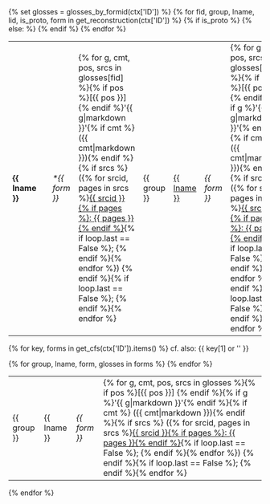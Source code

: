 <table id="{{ ctx['ID'] }}">
{% set glosses = glosses_by_formid(ctx['ID']) %}
{% for fid, group, lname, lid, is_proto, form in get_reconstruction(ctx['ID']) %}
<tr>
{% if is_proto %}
<td><strong>{{ lname }}</strong></td><td> </td>
<td>
<i>&ast;{{ form }}</i>
</td>
<td>
{% for g, cmt, pos, srcs in glosses[fid] %}{% if pos %}[{{ pos }}] {% endif %}'{{ g|markdown }}'{% if cmt %} ({{ cmt|markdown }}){% endif %}{% if srcs %}
 ({% for srcid, pages in srcs %}<a href="{{ href_source(srcid) }}">{{ srcid }}{% if pages %}: {{ pages }}{% endif %}</a>{% if loop.last == False %}; {% endif %}{% endfor %})
{% endif %}{% if loop.last == False %}; {% endif %}{% endfor %}
</td>
{% else: %}
<td>{{ group }}</td><td><a href="{{ href_language(lid) }}">{{ lname }}</a></td><td><i>{{ form }}</i></td>
<td>
{% for g, cmt, pos, srcs in glosses[fid] %}{% if pos %}[{{ pos }}] {% endif %}{% if g %}'{{ g|markdown }}'{% endif %}{% if cmt %} ({{ cmt|markdown }}){% endif %}{% if srcs %}
 ({% for srcid, pages in srcs %}<a href="{{ href_source(srcid) }}">{{ srcid }}{% if pages %}: {{ pages }}{% endif %}</a>{% if loop.last == False %}; {% endif %}{% endfor %})
{% endif %}{% if loop.last == False %}; {% endif %}{% endfor %}
</td>
{% endif %}
</tr>
{% endfor %}
</table>

{% for key, forms in get_cfs(ctx['ID']).items() %}
cf. also: {{ key[1] or '' }}
<table>
{% for group, lname, form, glosses in forms %}
<tr>
<td>{{ group }}</td>
<td>{{ lname }}</td>
<td><i>{{ form }}</i></td>
<td>
{% for g, cmt, pos, srcs in glosses %}{% if pos %}[{{ pos }}] {% endif %}{% if g %}'{{ g|markdown }}'{% endif %}{% if cmt %} ({{ cmt|markdown }}){% endif %}{% if srcs %}
({% for srcid, pages in srcs %}<a href="{{ href_source(srcid) }}">{{ srcid }}{% if pages %}: {{ pages }}{% endif %}</a>{% if loop.last == False %}; {% endif %}{% endfor %})
{% endif %}{% if loop.last == False %}; {% endif %}{% endfor %}
</td>
</tr>
{% endfor %}
</table>
{% endfor %}
